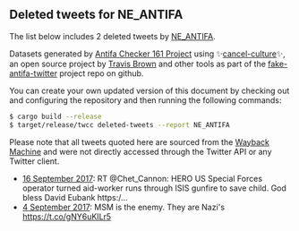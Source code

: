 ## Deleted tweets for NE_ANTIFA

The list below includes 2 deleted tweets by
[NE_ANTIFA](https://twitter.com/NE_ANTIFA).



Datasets generated by [Antifa Checker 161 Project](https://twitter.com/antifacheck161) using ✨[cancel-culture](https://github.com/travisbrown/cancel-culture)✨, an open source project by 
[Travis Brown](https://twitter.com/travisbrown) and other tools as part of the 
[fake-antifa-twitter](https://github.com/antifacheck161/fake-antifa-twitter) project repo on github.

You can create your own updated version of this document by checking out and configuring the
repository and then running the following commands:

```bash
$ cargo build --release
$ target/release/twcc deleted-tweets --report NE_ANTIFA
```

Please note that all tweets quoted here are sourced from the
[Wayback Machine](https://web.archive.org) and were not directly accessed through the Twitter API or
any Twitter client.

* [16 September 2017](https://web.archive.org/web/20170916002213/https://twitter.com/NE_ANTIFA/status/908848462338371585): RT @Chet_Cannon: HERO  US Special Forces operator turned aid-worker runs through ISIS gunfire to save child. God bless David Eubank https:/… <!--908848462338371585-->
* [ 4 September 2017](https://web.archive.org/web/20170904200037/https://twitter.com/NE_ANTIFA/status/904796362000257025): MSM is the enemy. They are Nazi's https://t.co/gNY6uKILr5 <!--904796362000257025-->
